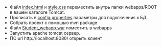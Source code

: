- Файл [index.html](src%2Fmain%2Fresources%2Findex.html) и [style.css](src%2Fmain%2Fresources%2Fstyle.css) переместить внутрь папки webapps/ROOT в вашем каталоге Tomcat.
- Прописать в [config.properties](src%2Fmain%2Fresources%2Fconfig.properties) параметры для 
подключения к БД
- Собрать проект с помошью mvn package
- Файл [Student_webapp.war](target%2FStudent_webapp.war) поместить в webapps
- Запустить apache tomcat сервер.
- ПО url http://localhost:8080/ открыть клиент

